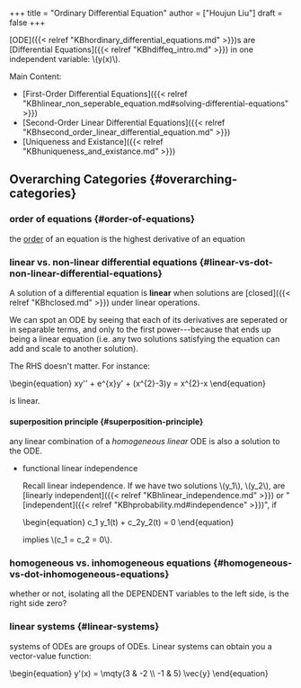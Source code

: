 +++
title = "Ordinary Differential Equation"
author = ["Houjun Liu"]
draft = false
+++

[ODE]({{< relref "KBhordinary_differential_equations.md" >}})s are [Differential Equations]({{< relref "KBhdiffeq_intro.md" >}}) in one independent variable: \\(y(x)\\).

Main Content:

-   [First-Order Differential Equations]({{< relref "KBhlinear_non_seperable_equation.md#solving-differential-equations" >}})
-   [Second-Order Linear Differential Equations]({{< relref "KBhsecond_order_linear_differential_equation.md" >}})
-   [Uniqueness and Existance]({{< relref "KBhuniqueness_and_existance.md" >}})


## Overarching Categories {#overarching-categories}


### order of equations {#order-of-equations}

the [order](#order-of-equations) of an equation is the highest derivative of an equation


### linear vs. non-linear differential equations {#linear-vs-dot-non-linear-differential-equations}

A solution of a differential equation is **linear** when solutions are [closed]({{< relref "KBhclosed.md" >}}) under linear operations.

We can spot an ODE by seeing that each of its derivatives are seperated or in separable terms, and only to the first power---because that ends up being a linear equation (i.e. any two solutions satisfying the equation can add and scale to another solution).

The RHS doesn't matter. For instance:

\begin{equation}
xy'' + e^{x}y' + (x^{2}-3)y = x^{2}-x
\end{equation}

is linear.


#### superposition principle {#superposition-principle}

any linear combination of a _homogeneous linear_ ODE is also a solution to the ODE.

<!--list-separator-->

-  functional linear independence

    Recall linear independence. If we have two solutions \\(y\_1\\), \\(y\_2\\), are [linearly independent]({{< relref "KBhlinear_independence.md" >}}) or "[independent]({{< relref "KBhprobability.md#independence" >}})", if

    \begin{equation}
    c\_1 y\_1(t) + c\_2y\_2(t) = 0
    \end{equation}

    implies \\(c\_1 = c\_2 = 0\\).


### homogeneous vs. inhomogeneous equations {#homogeneous-vs-dot-inhomogeneous-equations}

whether or not, isolating all the DEPENDENT variables to the left side, is the right side zero?


### linear systems {#linear-systems}

systems of ODEs are groups of ODEs. Linear systems can obtain you a vector-value function:

\begin{equation}
y'(x) = \mqty(3 & -2 \\\ -1 & 5) \vec{y}
\end{equation}
